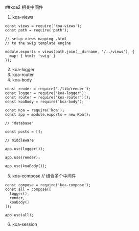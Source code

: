 ##koa2 相关中间件
1. koa-views
```
const views = require('koa-views');
const path = require('path');

// setup views mapping .html
// to the swig template engine

module.exports = views(path.join(__dirname, '/../views'), {
  map: { html: 'swig' }
});
```


2. koa-logger
3. koa-router
4. koa-body
```
const render = require('./lib/render');
const logger = require('koa-logger');
const router = require('koa-router')();
const koaBody = require('koa-body');

const Koa = require('koa');
const app = module.exports = new Koa();

// "database"

const posts = [];

// middleware

app.use(logger());

app.use(render);

app.use(koaBody());
```
5. koa-compose // 组合多个中间件

```
const compose = require('koa-compose');
const all = compose([
  logger(),
  render,
  koaBody()
]);

app.use(all);
```

6. koa-session
